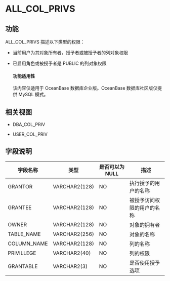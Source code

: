 ALL_COL_PRIVS 
==================================

功能 
-----------

ALL_COL_PRIVS 描述以下类型的权限：

* 当前用户为其对象所有者，授予者或被授予者的列对象权限

* 已启用角色或被授予者是 PUBLIC 的列对象权限

  <main id="notice" >
    <h4>功能适用性</h4>
    <p>该内容仅适用于 OceanBase 数据库企业版。OceanBase 数据库社区版仅提供 MySQL 模式。</p>
  </main>

相关视图
-------------

* DBA_COL_PRIV

* USER_COL_PRIV

字段说明
-------------

|  **字段名称**   |    **类型**     | **是否可以为 NULL** |    **描述**     |
|-------------|---------------|----------------|---------------|
| GRANTOR     | VARCHAR2(128) | NO             | 执行授予的用户的名称    |
| GRANTEE     | VARCHAR2(128) | NO             | 被授予访问权限的用户的名称 |
| OWNER       | VARCHAR2(128) | NO             | 对象的拥有者        |
| TABLE_NAME  | VARCHAR2(256) | NO             | 对象的名称         |
| COLUMN_NAME | VARCHAR2(128) | NO             | 列的名称          |
| PRIVILLEGE  | VARCHAR2(40)  | NO             | 列的权限          |
| GRANTABLE   | VARCHAR2(3)   | NO             | 是否使用授予选项      |
